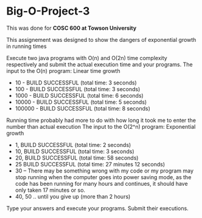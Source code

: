 # Big-O-Project-3

This was done for **COSC 600 at Towson University**

This assignement was designed to show the dangers of exponential growth in running times

Execute  two java programs with O(n) and O(2n) time complexity respectively and submit the actual execution time and your programs.
The input to the O(n) program: Linear time growth
* 10 - BUILD SUCCESSFUL (total time: 3 seconds) 
* 100 - BUILD SUCCESSFUL (total time: 3 seconds)
* 1000 - BUILD SUCCESSFUL (total time: 6 seconds) 
* 10000 - BUILD SUCCESSFUL (total time: 5 seconds) 
* 100000 - BUILD SUCCESSFUL (total time: 8 seconds)

Running time probably had more to do with how long it took me to enter the number than actual execution
The input to the O(2^n) program: Exponential growth

* 1, BUILD SUCCESSFUL (total time: 2 seconds)
* 10, BUILD SUCCESSFUL (total time: 3 seconds)
* 20, BUILD SUCCESSFUL (total time: 58 seconds)
* 25 BUILD SUCCESSFUL (total time: 27 minutes 12 seconds)
* 30 – There may be something wrong with my code or my program may stop running when the computer goes into power saving mode, as the code has been running for many hours and continues, it should have only taken 17 minutes or so. 
* 40, 50 .. until you give up (more than 2 hours)

Type your answers and execute your programs. Submit their executions.
